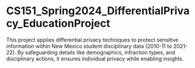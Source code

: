 # CS151_Spring2024_DifferentialPrivacy_EducationProject
This project applies differential privacy techniques to protect sensitive information within New Mexico student disciplinary data (2010-11 to 2021-22). By safeguarding details like demographics, infraction types, and disciplinary actions, it ensures individual privacy while enabling insights.
